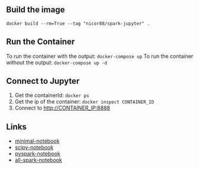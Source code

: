 ## Build the image

`docker build --rm=True --tag "nicor88/spark-jupyter" . `  

## Run the Container
To run the container with the output: `docker-compose up`
To run the container without the output: `docker-compose up -d`

## Connect to Jupyter
1.  Get the containerId: `docker ps `
2.  Get the ip of the container: `docker inspect CONTAINER_ID `
2.  Connect to [http://CONTAINER_IP:8888]()

## Links
*   [minimal-notebook](https://github.com/jupyter/docker-stacks/blob/master/minimal-notebook/Dockerfile)
*   [scipy-notebook](https://github.com/jupyter/docker-stacks/blob/master/scipy-notebook/Dockerfile)
*   [pyspark-notebook](https://github.com/jupyter/docker-stacks/blob/master/pyspark-notebook/Dockerfile)
*   [all-spark-notebook](https://github.com/jupyter/docker-stacks/blob/master/all-spark-notebook/Dockerfile)
